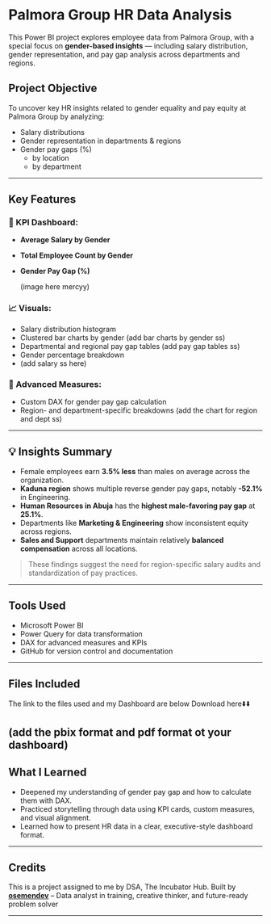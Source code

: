 #  Palmora Group HR Data Analysis

This Power BI project explores employee data from Palmora Group, with a special focus on **gender-based insights** — including salary distribution, gender representation, and pay gap analysis across departments and regions.

##  Project Objective

To uncover key HR insights related to gender equality and pay equity at Palmora Group by analyzing:

- Salary distributions
- Gender representation in departments & regions
- Gender pay gaps (%)
  - by location
  - by department 


---

## Key Features

### 🪪 KPI Dashboard:
- **Average Salary by Gender**
- **Total Employee Count by Gender**
- **Gender Pay Gap (%)**

  (image here mercyy)

### 📈 Visuals:
- Salary distribution histogram
- Clustered bar charts by gender
  (add bar charts by gender ss)
- Departmental and regional pay gap tables
  (add pay gap tables ss)
- Gender percentage breakdown
- (add salary ss here)

### 📍 Advanced Measures:
- Custom DAX for gender pay gap calculation
- Region- and department-specific breakdowns
(add the chart for region and dept ss)
---

## 💡 Insights Summary

- Female employees earn **3.5% less** than males on average across the organization.
- **Kaduna region** shows multiple reverse gender pay gaps, notably **-52.1%** in Engineering.
- **Human Resources in Abuja** has the **highest male-favoring pay gap** at **25.1%**.
- Departments like **Marketing & Engineering** show inconsistent equity across regions.
- **Sales and Support** departments maintain relatively **balanced compensation** across all locations.

> These findings suggest the need for region-specific salary audits and standardization of pay practices.

---

## Tools Used

- Microsoft Power BI
- Power Query for data transformation
- DAX for advanced measures and KPIs
- GitHub for version control and documentation

---

##  Files Included

The link to the files used and my Dashboard are below
Download here⬇️⬇️

(add the pbix format and pdf format ot your dashboard)
---

## What I Learned

- Deepened my understanding of gender pay gap and how to calculate them with DAX.
- Practiced storytelling through data using KPI cards, custom measures, and visual alignment.
- Learned how to present HR data in a clear, executive-style dashboard format.

---

## Credits

This is a project assigned to me by DSA, The Incubator Hub. 
Built by **[osemendev](https://github.com/osemendev)** – Data analyst in training, creative thinker, and future-ready problem solver 

---
